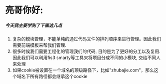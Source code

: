 # 亮哥你好:

##### 今天我主要学到了下面这几点
1. 复杂的模块管理，不能单纯的通过代码文件的排列顺序来进行管理。因此我们需要前端模板来帮我们管理.
2. 很多时候我们需要工程化的管理我们的代码, 目的是为了更好的分工以及复用.因此我们可以利用fis3 smarty等工具来将项目分成不同的小模块,
交给不同人来处理
3. 如果cookie被设置在一个域名的顶级路径下，比如"zhubajie.com"，那么这个域名下所有路径都会继承这个cookie

